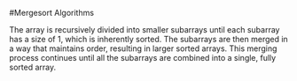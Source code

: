 #Mergesort Algorithms

The array is recursively divided into smaller subarrays until each subarray has a size of 1, which is inherently sorted. The subarrays are then merged in a way that maintains order, resulting in larger sorted arrays. This merging process continues until all the subarrays are combined into a single, fully sorted array.
